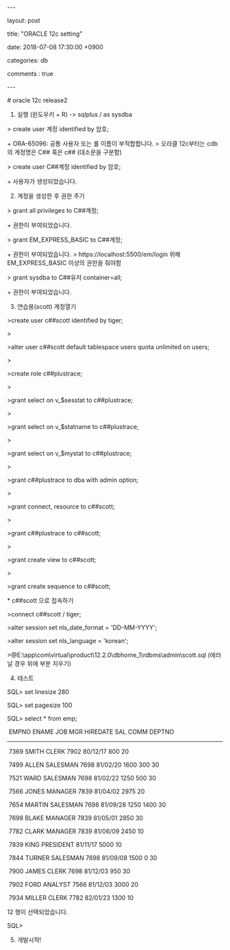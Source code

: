 \---

layout: post

title:  "ORACLE 12c setting"

date:   2018-07-08 17:30:00 +0900

categories: db

comments : true

\---

 

\# oracle 12c release2

 

1. 실행 (윈도우키 + R) -> sqlplus / as sysdba

 

\> create user 계정 identified by 암호;

\+ ORA-65096: 공통 사용자 또는 롤 이름이 부적합합니다. > 오라클 12c부터는 cdb의 계정명은 C## 혹은 c## (대소문을 구분함)

 

\> create user C##계정 identified by 암호;

\+ 사용자가 생성되었습니다.

 

2. 계정을 생성한 후 권한 주기

 

\> grant all privileges to C##계정;

\+ 권한이 부여되었습니다.

 

\> grant EM_EXPRESS_BASIC to C##계정; 

\+ 권한이 부여되었습니다. > https://localhost:5500/em/login 위해 EM_EXPRESS_BASIC 이상의 권한을 줘야함

 

\> grant sysdba to C##유저 container=all;

\+ 권한이 부여되었습니다.

 

3. 연습용(scott) 계정열기

 

\>create user c##scott identified by tiger;

\>

\>alter user c##scott default tablespace users quota unlimited on users;

\>

\>create role c##plustrace;

\>

\>grant select on v_$sesstat to c##plustrace;

\>

\>grant select on v_$statname to c##plustrace;

\>

\>grant select on v_$mystat to c##plustrace;

\>

\>grant c##plustrace to dba with admin option;

\>

\>grant connect, resource to c##scott;

\>

\>grant c##plustrace to c##scott;

\>

\>grant create view to c##scott;

\>

\>grant create sequence to c##scott;

 

\* c##scott 으로 접속하기

 

\>connect c##scott / tiger;

\>alter session set nls_date_format = 'DD-MM-YYYY';

\>alter session set nls_language = 'korean';

\>@E:\app\com\virtual\product\12.2.0\dbhome_1\rdbms\admin\scott.sql (에러날 경우 위에 부분 지우기)

 

4. 테스트

 

SQL> set linesize 280

SQL> set pagesize 100

SQL> select * from emp;

 

​     EMPNO ENAME                JOB                       MGR HIREDATE        SAL       COMM     DEPTNO

---------- -------------------- ------------------ ---------- -------- ---------- ---------- ----------

​      7369 SMITH                CLERK                    7902 80/12/17        800                    20

​      7499 ALLEN                SALESMAN                 7698 81/02/20       1600        300         30

​      7521 WARD                 SALESMAN                 7698 81/02/22       1250        500         30

​      7566 JONES                MANAGER                  7839 81/04/02       2975                    20

​      7654 MARTIN               SALESMAN                 7698 81/09/28       1250       1400         30

​      7698 BLAKE                MANAGER                  7839 81/05/01       2850                    30

​      7782 CLARK                MANAGER                  7839 81/06/09       2450                    10

​      7839 KING                 PRESIDENT                     81/11/17       5000                    10

​      7844 TURNER               SALESMAN                 7698 81/09/08       1500          0         30

​      7900 JAMES                CLERK                    7698 81/12/03        950                    30

​      7902 FORD                 ANALYST                  7566 81/12/03       3000                    20

​      7934 MILLER               CLERK                    7782 82/01/23       1300                    10

 

12 행이 선택되었습니다.

 

SQL>

 

5. 개발시작!

 